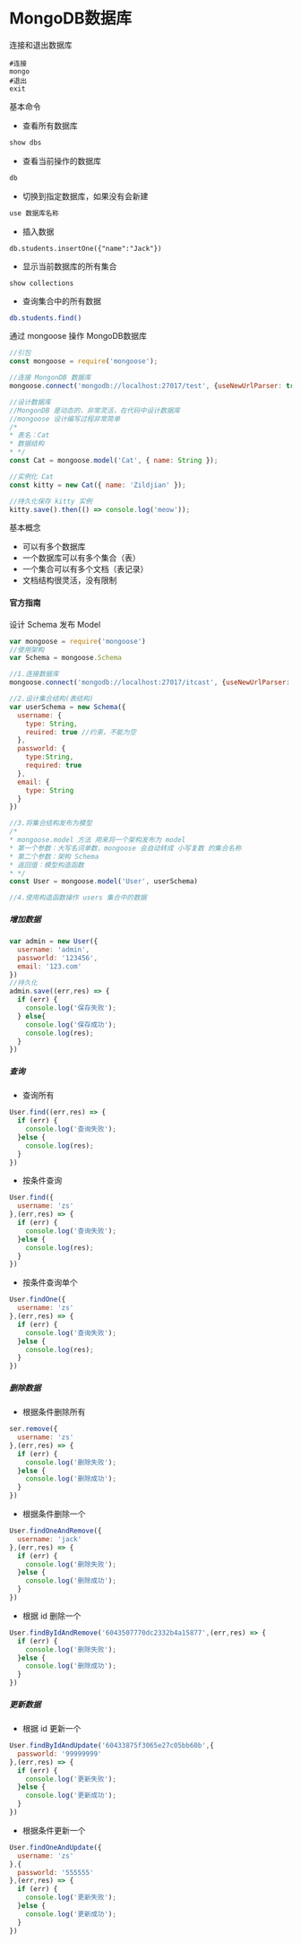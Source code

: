 # MongoDB数据库

连接和退出数据库

```shell
#连接
mongo
#退出
exit
```

基本命令

- 查看所有数据库

```sh
show dbs
```

- 查看当前操作的数据库

```sh
db
```

- 切换到指定数据库，如果没有会新建

```sh
use 数据库名称
```

- 插入数据

```shell
db.students.insertOne({"name":"Jack"})
```

- 显示当前数据库的所有集合

```shell
show collections
```

- 查询集合中的所有数据

```sh
db.students.find()
```

通过 mongoose 操作 MongoDB数据库

```javascript
//引包
const mongoose = require('mongoose');

//连接 MongonDB 数据库
mongoose.connect('mongodb://localhost:27017/test', {useNewUrlParser: true, useUnifiedTopology: true});

//设计数据库
//MongonDB 是动态的，非常灵活，在代码中设计数据库
//mongoose 设计编写过程非常简单
/*
* 表名：Cat
* 数据结构
* */
const Cat = mongoose.model('Cat', { name: String });

//实例化 Cat
const kitty = new Cat({ name: 'Zildjian' });

//持久化保存 kitty 实例
kitty.save().then(() => console.log('meow'));
```

基本概念

- 可以有多个数据库
- 一个数据库可以有多个集合（表）
- 一个集合可以有多个文档（表记录）
- 文档结构很灵活，没有限制

#### 官方指南

设计 Schema 发布 Model

```javascript
var mongoose = require('mongoose')
//使用架构
var Schema = mongoose.Schema

//1.连接数据库
mongoose.connect('mongodb://localhost:27017/itcast', {useNewUrlParser: true, useUnifiedTopology: true});

//2.设计集合结构(表结构)
var userSchema = new Schema({
  username: {
    type: String,
    reuired: true //约束，不能为空
  },
  passworld: {
    type:String,
    required: true
  },
  email: {
    type: String
  }
})

//3.将集合结构发布为模型
/*
* mongoose.model 方法 用来将一个架构发布为 model
* 第一个参数：大写名词单数，mongoose 会自动转成 小写复数 的集合名称
* 第二个参数：架构 Schema
* 返回值：模型构造函数
* */
const User = mongoose.model('User', userSchema)

//4.使用构造函数操作 users 集合中的数据

```

##### 增加数据

```javascript
var admin = new User({
  username: 'admin',
  passworld: '123456',
  email: '123.com'
})
//持久化
admin.save((err,res) => {
  if (err) {
    console.log('保存失败');
  } else{
    console.log('保存成功');
    console.log(res);
  }
})
```

##### 查询

- 查询所有

```javascript
User.find((err,res) => {
  if (err) {
    console.log('查询失败');
  }else {
    console.log(res);
  }
})
```

- 按条件查询

```javascript
User.find({
  username: 'zs'
},(err,res) => {
  if (err) {
    console.log('查询失败');
  }else {
    console.log(res);
  }
})
```

- 按条件查询单个

```javascript
User.findOne({
  username: 'zs'
},(err,res) => {
  if (err) {
    console.log('查询失败');
  }else {
    console.log(res);
  }
})
```

##### 删除数据

- 根据条件删除所有

```javascript
ser.remove({
  username: 'zs'
},(err,res) => {
  if (err) {
    console.log('删除失败');
  }else {
    console.log('删除成功');
  }
})
```

- 根据条件删除一个

```javascript
User.findOneAndRemove({
  username: 'jack'
},(err,res) => {
  if (err) {
    console.log('删除失败');
  }else {
    console.log('删除成功');
  }
})
```

- 根据 id 删除一个

```javascript
User.findByIdAndRemove('6043507770dc2332b4a15877',(err,res) => {
  if (err) {
    console.log('删除失败');
  }else {
    console.log('删除成功');
  }
})
```



##### 更新数据

- 根据 id 更新一个

```javascript
User.findByIdAndUpdate('60433875f3065e27c05bb60b',{
  passworld: '99999999'
},(err,res) => {
  if (err) {
    console.log('更新失败');
  }else {
    console.log('更新成功');
  }
})
```

- 根据条件更新一个

```javascript
User.findOneAndUpdate({
  username: 'zs'
},{
  passworld: '555555'
},(err,res) => {
  if (err) {
    console.log('更新失败');
  }else {
    console.log('更新成功');
  }
})
```

